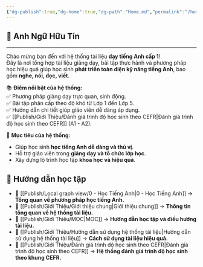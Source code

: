 ```yaml
---
{"dg-publish":true,"dg-home":true,"dg-path":"Home.md","permalink":"/home/","tags":["gardenEntry"],"dgPassFrontmatter":true,"updated":"2025-02-02T10:20:37.319+07:00"}
---
```



## 🎯 Anh Ngữ Hữu Tín
---
Chào mừng bạn đến với hệ thống tài liệu **dạy tiếng Anh cấp 1**!  
Đây là nơi tổng hợp tài liệu giảng dạy, bài tập thực hành và phương pháp học hiệu quả giúp học sinh **phát triển toàn diện kỹ năng tiếng Anh**, bao gồm **nghe, nói, đọc, viết**.  

📚 **Điểm nổi bật của hệ thống:**  
✅ Phương pháp giảng dạy trực quan, sinh động.  
✅ Bài tập phân cấp theo độ khó từ Lớp 1 đến Lớp 5.  
✅ Hướng dẫn chi tiết giúp giáo viên dễ dàng áp dụng.  
✅ [[Publish/Giới Thiệu/Đánh giá trình độ học sinh theo CEFR\|Đánh giá trình độ học sinh theo CEFR]] (A1 - A2).  

🚀 **Mục tiêu của hệ thống:**  
- Giúp học sinh **học tiếng Anh dễ dàng và thú vị**.  
- Hỗ trợ giáo viên trong **giảng dạy và tổ chức lớp học**.  
- Xây dựng lộ trình học tập **khoa học và hiệu quả**.  

## **📘 Hướng dẫn học tập**
- 🔹 [[Publish/Local graph view/0 - Học Tiếng Anh\|0 - Học Tiếng Anh]] → **Tổng quan về phương pháp học tiếng Anh.**  
- 🔹 [[Publish/Giới Thiệu/Giới thiệu chung\|Giới thiệu chung]] → **Thông tin tổng quan về hệ thống tài liệu.**  
- 🔹 [[Publish/Giới Thiệu/MOC\|MOC]] → **Hướng dẫn học tập và điều hướng tài liệu.**  
- 🔹 [[Publish/Giới Thiệu/Hướng dẫn sử dụng hệ thống tài liệu\|Hướng dẫn sử dụng hệ thống tài liệu]] → **Cách sử dụng tài liệu hiệu quả.**  
- 🔹 [[Publish/Giới Thiệu/Đánh giá trình độ học sinh theo CEFR\|Đánh giá trình độ học sinh theo CEFR]] → **Hệ thống đánh giá trình độ học sinh theo khung CEFR.**  
